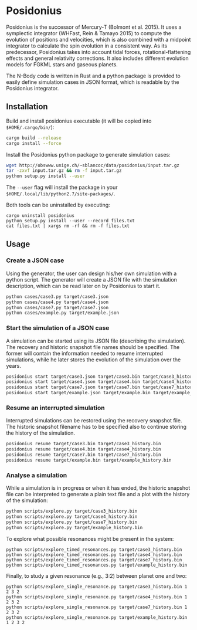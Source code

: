 # Posidonius

Posidonius is the successor of Mercury-T (Bolmont et al. 2015). It uses a symplectic integrator (WHFast, Rein & Tamayo 2015) to compute the evolution of positions and velocities, which is also combined with a midpoint integrator to calculate the spin evolution in a consistent way. As its predecessor, Posidonius takes into account tidal forces, rotational-flattening effects and general relativity corrections. It also includes different evolution models for FGKML stars and gaseous planets.

The N-Body code is written in Rust and a python package is provided to easily define simulation cases in JSON format, which is readable by the Posidonius integrator.


## Installation

Build and install posidonius executable (it will be copied into `$HOME/.cargo/bin/`):

```bash
cargo build --release
cargo install --force
```

Install the Posidonius python package to generate simulation cases:

```bash
wget http://obswww.unige.ch/~sblancoc/data/posidonius/input.tar.gz
tar -zxvf input.tar.gz && rm -f input.tar.gz
python setup.py install --user
```

The `--user` flag will install the package in your `$HOME/.local/lib/python2.7/site-packages/`.

Both tools can be uninstalled by executing:

```
cargo uninstall posidonius
python setup.py install --user --record files.txt
cat files.txt | xargs rm -rf && rm -f files.txt
```

## Usage

### Create a JSON case

Using the generator, the user can design his/her own simulation with a python script. The generator will create a JSON file with the simulation description, which can be read later on by Posidonius to start it.

```bash
python cases/case3.py target/case3.json
python cases/case4.py target/case4.json
python cases/case7.py target/case7.json
python cases/example.py target/example.json
```

### Start the simulation of a JSON case

A simulation can be started using its JSON file (describing the simulation). The recovery and historic snapshot file names should be specified. The former will contain the information needed to resume interrupted simulations, while he later stores the evolution of the simulation over the years.

```bash
posidonius start target/case3.json target/case3.bin target/case3_history.bin
posidonius start target/case4.json target/case4.bin target/case4_history.bin
posidonius start target/case7.json target/case7.bin target/case7_history.bin
posidonius start target/example.json target/example.bin target/example_history.bin
```

### Resume an interrupted simulation

Interrupted simulations can be restored using the recovery snapshot file. The historic snapshot filename has to be specified also to continue storing the history of the simulation.

```bash
posidonius resume target/case3.bin target/case3_history.bin
posidonius resume target/case4.bin target/case4_history.bin
posidonius resume target/case7.bin target/case7_history.bin
posidonius resume target/example.bin target/example_history.bin
```

### Analyse a simulation

While a simulation is in progress or when it has ended, the historic snapshot file can be interpreted to generate a plain text file and a plot with the history of the simulation:

```bash
python scripts/explore.py target/case3_history.bin
python scripts/explore.py target/case4_history.bin
python scripts/explore.py target/case7_history.bin
python scripts/explore.py target/example_history.bin
```

To explore what possible resonances might be present in the system:

```
python scripts/explore_timed_resonances.py target/case3_history.bin
python scripts/explore_timed_resonances.py target/case4_history.bin
python scripts/explore_timed_resonances.py target/case7_history.bin
python scripts/explore_timed_resonances.py target/example_history.bin
```

Finally, to study a given resonance (e.g., 3:2) between planet one and two:

```
python scripts/explore_single_resonance.py target/case3_history.bin 1 2 3 2
python scripts/explore_single_resonance.py target/case4_history.bin 1 2 3 2
python scripts/explore_single_resonance.py target/case7_history.bin 1 2 3 2
python scripts/explore_single_resonance.py target/example_history.bin 1 2 3 2
```

